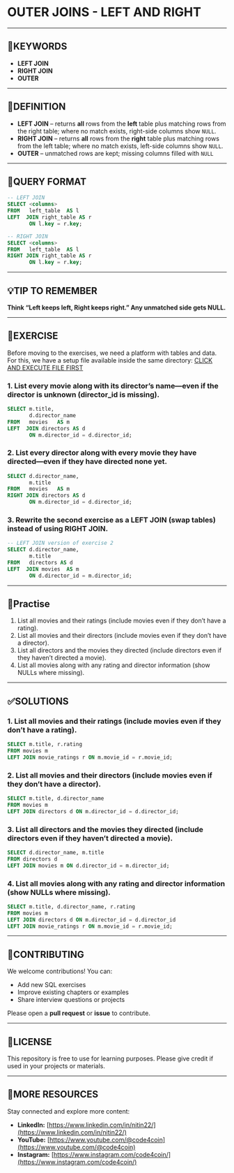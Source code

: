 # OUTER JOINS - LEFT AND RIGHT
---

## 🔑KEYWORDS
- **LEFT JOIN** 
- **RIGHT JOIN**
- **OUTER**
---
## 📖DEFINITION
- **LEFT JOIN** – returns **all** rows from the **left** table plus matching rows from the right table; where no match exists, right-side columns show `NULL`.  
- **RIGHT JOIN** – returns **all** rows from the **right** table plus matching rows from the left table; where no match exists, left-side columns show `NULL`.
- **OUTER** – unmatched rows are kept; missing columns filled with `NULL` 

---
## 🧱QUERY FORMAT
```sql
-- LEFT JOIN
SELECT <columns>
FROM   left_table  AS l
LEFT  JOIN right_table AS r
       ON l.key = r.key;
```
```sql
-- RIGHT JOIN
SELECT <columns>
FROM   left_table  AS l
RIGHT JOIN right_table AS r
       ON l.key = r.key;
```
---
## 💡TIP TO REMEMBER
**Think “Left keeps left, Right keeps right.”
Any unmatched side gets NULL.**

---
## 💪EXERCISE
Before moving to the exercises, we need a platform with tables and data.  
For this, we have a setup file available inside the same directory: [CLICK AND EXECUTE FILE FIRST](https://github.com/code4coin/001-SQL-Structured-Query-Language-/blob/main/001%20SQL%20FOR%20DATA%20ENGINEERS/002%20SAMPLE%20DATA/001%20MOVIE%20DATA.md)

### 1. List every movie along with its director’s name—even if the director is unknown (director_id is missing).
```sql
SELECT m.title,
       d.director_name
FROM   movies   AS m
LEFT  JOIN directors AS d
       ON m.director_id = d.director_id;
```
### 2. List every director along with every movie they have directed—even if they have directed none yet.
```sql
SELECT d.director_name,
       m.title
FROM   movies   AS m
RIGHT JOIN directors AS d
       ON m.director_id = d.director_id;
```
### 3. Rewrite the second exercise as a LEFT JOIN (swap tables) instead of using RIGHT JOIN.
```sql
-- LEFT JOIN version of exercise 2
SELECT d.director_name,
       m.title
FROM   directors AS d
LEFT  JOIN movies  AS m
       ON d.director_id = m.director_id;
```
---
## 🧠Practise
1. List all movies and their ratings (include movies even if they don’t have a rating).
2. List all movies and their directors (include movies even if they don’t have a director).
3. List all directors and the movies they directed (include directors even if they haven’t directed a movie).
4. List all movies along with any rating and director information (show NULLs where missing).
---

## ✅SOLUTIONS
### 1. List all movies and their ratings (include movies even if they don’t have a rating).
```sql
SELECT m.title, r.rating
FROM movies m
LEFT JOIN movie_ratings r ON m.movie_id = r.movie_id;
```
### 2. List all movies and their directors (include movies even if they don’t have a director).
```sql
SELECT m.title, d.director_name
FROM movies m
LEFT JOIN directors d ON m.director_id = d.director_id;
```
### 3. List all directors and the movies they directed (include directors even if they haven’t directed a movie).
```sql
SELECT d.director_name, m.title
FROM directors d
LEFT JOIN movies m ON d.director_id = m.director_id;
```
### 4. List all movies along with any rating and director information (show NULLs where missing).
```sql
SELECT m.title, d.director_name, r.rating
FROM movies m
LEFT JOIN directors d ON m.director_id = d.director_id
LEFT JOIN movie_ratings r ON m.movie_id = r.movie_id;
```
---
## 🤝**CONTRIBUTING** 

We welcome contributions! You can:

- Add new SQL exercises
- Improve existing chapters or examples
- Share interview questions or projects

Please open a **pull request** or **issue** to contribute.

---
## 📄**LICENSE** 

This repository is free to use for learning purposes. Please give credit if used in your projects or materials.

---
## 🔗**MORE RESOURCES** 

Stay connected and explore more content:

- **LinkedIn:** [https://www.linkedin.com/in/nitin22/](https://www.linkedin.com/in/nitin22/)
- **YouTube:** [https://www.youtube.com/@code4coin](https://www.youtube.com/@code4coin)
- **Instagram:** [https://www.instagram.com/code4coin/](https://www.instagram.com/code4coin/)
